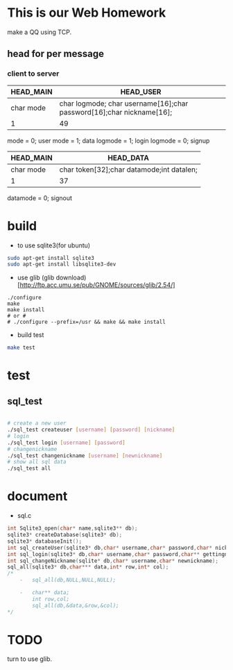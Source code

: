 # This is our Web Homework

make a QQ using TCP.

## head for per message

### client to server

|HEAD_MAIN|HEAD_USER|
|-----|-----|
|char mode|char logmode; char username[16];char password[16];char nickname[16];|
|1|49|
mode = 0; user
mode = 1; data 
logmode = 1; login
logmode = 0; signup

|HEAD_MAIN|HEAD_DATA|
|-----|-----|
|char mode|char token[32];char datamode;int datalen;|
|1|37|

datamode = 0; signout


# build

- to use sqlite3(for ubuntu)

```bash
sudo apt-get install sqlite3 
sudo apt-get install libsqlite3-dev
```

- use glib
(glib download)[http://ftp.acc.umu.se/pub/GNOME/sources/glib/2.54/]

```
./configure
make
make install
# or #
# ./configure --prefix=/usr && make && make install
```

- build test

```bash
make test
```
# test

## sql_test

```bash

# create a new user
./sql_test createuser [username] [password] [nickname]
# login 
./sql_test login [username] [password] 
# changenickname
./sql_test changenickname [username] [newnickname] 
# show all sql data
./sql_test all
```
# document

- sql.c
```c
int Sqlite3_open(char* name,sqlite3** db);
sqlite3* createDatabase(sqlite3* db);
sqlite3* databaseInit();
int sql_createUser(sqlite3* db,char* username,char* password,char* nickname);
int sql_login(sqlite3* db,char* username,char* password,char** gettingnick);
int sql_changeNickname(sqlite* db,char* username,char* newnickname);
sql_all(sqlite3* db,char*** data,int* row,int* col);
/*
	-   sql_all(db,NULL,NULL,NULL);

	-   char** data;
		int row,col;
		sql_all(db,&data,&row,&col);
*/
```
# TODO

turn to use glib.
